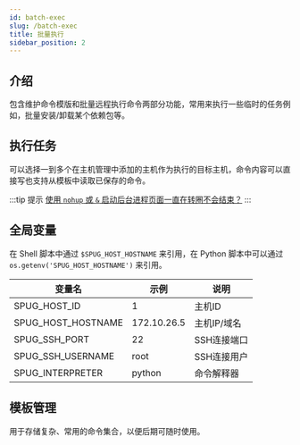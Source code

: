 ```yaml
---
id: batch-exec
slug: /batch-exec
title: 批量执行
sidebar_position: 2
---
```


## 介绍

包含维护命令模版和批量远程执行命令两部分功能，常用来执行一些临时的任务例如，批量安装/卸载某个依赖包等。

## 执行任务
可以选择一到多个在主机管理中添加的主机作为执行的目标主机，命令内容可以直接写也支持从模板中读取已保存的命令。

:::tip 提示
[使用 `nohup` 或 `&` 启动后台进程页面一直在转圈不会结束？](/docs/use-problem#nohup)
:::

## 全局变量
在 Shell 脚本中通过 `$SPUG_HOST_HOSTNAME` 来引用，在 Python 脚本中可以通过 `os.getenv('SPUG_HOST_HOSTNAME')` 来引用。

| 变量名 | 示例 | 说明 |
|--|--|--|
| SPUG_HOST_ID | 1 | 主机ID |
| SPUG_HOST_HOSTNAME | 172.10.26.5 | 主机IP/域名 |
| SPUG_SSH_PORT | 22 | SSH连接端口 |
| SPUG_SSH_USERNAME | root | SSH连接用户 |
| SPUG_INTERPRETER | python | 命令解释器 |

## 模板管理
用于存储复杂、常用的命令集合，以便后期可随时使用。